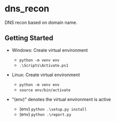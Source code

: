 # dns_recon
DNS recon based on domain name.

## Getting Started

- Windows: Create virtual environment
  - `python -m venv env`
  - `.\Scripts\Activate.ps1`

- Linux: Create virtual environment
  - `python -m venv env`
  - `source env/bin/activate`

- "(env)" denotes the virtual environment is active
  - (env) `python .\setup.py install`
  - (env) `python .\report.py`